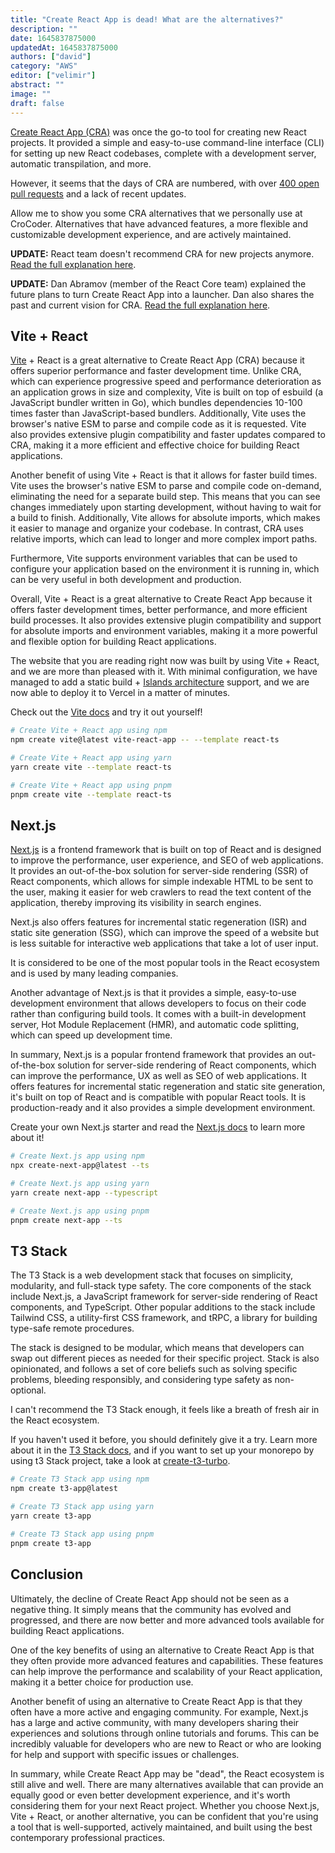 ```yaml
---
title: "Create React App is dead! What are the alternatives?"
description: ""
date: 1645837875000
updatedAt: 1645837875000
authors: ["david"]
category: "AWS"
editor: ["velimir"]
abstract: ""
image: ""
draft: false
---
```



[Create React App (CRA)](https://github.com/facebook/create-react-app) was once the go-to tool for creating new React projects. It provided a simple and easy-to-use command-line interface (CLI) for setting up new React codebases, complete with a development server, automatic transpilation, and more. 

However, it seems that the days of CRA are numbered, with over [400 open pull requests](https://github.com/facebook/create-react-app/pulls) and a lack of recent updates. 

Allow me to show you some CRA alternatives that we personally use at CroCoder. Alternatives that have advanced features, a more flexible and customizable development experience, and are actively maintained.

**UPDATE:** React team doesn't recommend CRA for new projects anymore. [Read the full explanation here](https://react.dev/learn/start-a-new-react-project#building-with-a-full-featured-framework).

**UPDATE:** Dan Abramov (member of the React Core team) explained the future plans to turn Create React App into a launcher. Dan also shares the past and current vision for CRA. [Read the full explanation here](https://github.com/reactjs/reactjs.org/pull/5487#issuecomment-1409720741).

<ContentTable tocData={props.toc} />


## Vite + React

[Vite](https://vitejs.dev/) + React is a great alternative to Create React App (CRA) because it offers superior performance and faster development time. Unlike CRA, which can experience progressive speed and performance deterioration as an application grows in size and complexity, Vite is built on top of esbuild (a JavaScript bundler written in Go), which bundles dependencies 10-100 times faster than JavaScript-based bundlers. Additionally, Vite uses the browser's native ESM to parse and compile code as it is requested. Vite also provides extensive plugin compatibility and faster updates compared to CRA, making it a more efficient and effective choice for building React applications.

Another benefit of using Vite + React is that it allows for faster build times. Vite uses the browser's native ESM to parse and compile code on-demand, eliminating the need for a separate build step. This means that you can see changes immediately upon starting development, without having to wait for a build to finish. Additionally, Vite allows for absolute imports, which makes it easier to manage and organize your codebase. In contrast, CRA uses relative imports, which can lead to longer and more complex import paths.

Furthermore, Vite supports environment variables that can be used to configure your application based on the environment it is running in, which can be very useful in both development and production.

Overall, Vite + React is a great alternative to Create React App because it offers faster development times, better performance, and more efficient build processes. It also provides extensive plugin compatibility and support for absolute imports and environment variables, making it a more powerful and flexible option for building React applications.

The website that you are reading right now was built by using Vite + React, and we are more than pleased with it. With minimal configuration, we have managed to add a static build + [Islands architecture](https://www.patterns.dev/posts/islands-architecture/) support, and we are now able to deploy it to Vercel in a matter of minutes. 

Check out the [Vite docs](https://vitejs.dev/guide/#scaffolding-your-first-vite-project) and try it out yourself!

```bash
# Create Vite + React app using npm
npm create vite@latest vite-react-app -- --template react-ts

# Create Vite + React app using yarn
yarn create vite --template react-ts

# Create Vite + React app using pnpm
pnpm create vite --template react-ts
```


## Next.js

[Next.js](https://nextjs.org/) is a frontend framework that is built on top of React and is designed to improve the performance, user experience, and SEO of web applications. It provides an out-of-the-box solution for server-side rendering (SSR) of React components, which allows for simple indexable HTML to be sent to the user, making it easier for web crawlers to read the text content of the application, thereby improving its visibility in search engines. 

Next.js also offers features for incremental static regeneration (ISR) and static site generation (SSG), which can improve the speed of a website but is less suitable for interactive web applications that take a lot of user input. 

It is considered to be one of the most popular tools in the React ecosystem and is used by many leading companies.

Another advantage of Next.js is that it provides a simple, easy-to-use development environment that allows developers to focus on their code rather than configuring build tools. It comes with a built-in development server, Hot Module Replacement (HMR), and automatic code splitting, which can speed up development time.

In summary, Next.js is a popular frontend framework that provides an out-of-the-box solution for server-side rendering of React components, which can improve the performance, UX as well as SEO of web applications. It offers features for incremental static regeneration and static site generation, it's built on top of React and is compatible with popular React tools. It is production-ready and it also provides a simple development environment.

Create your own Next.js starter and read the [Next.js docs](https://nextjs.org/docs/getting-started) to learn more about it!

```bash
# Create Next.js app using npm
npx create-next-app@latest --ts

# Create Next.js app using yarn
yarn create next-app --typescript

# Create Next.js app using pnpm
pnpm create next-app --ts
```

## T3 Stack 

The T3 Stack is a web development stack that focuses on simplicity, modularity, and full-stack type safety. The core components of the stack include Next.js, a JavaScript framework for server-side rendering of React components, and TypeScript. Other popular additions to the stack include Tailwind CSS, a utility-first CSS framework, and tRPC, a library for building type-safe remote procedures. 

The stack is designed to be modular, which means that developers can swap out different pieces as needed for their specific project. Stack is also opinionated, and follows a set of core beliefs such as solving specific problems, bleeding responsibly, and considering type safety as non-optional.

I can't recommend the T3 Stack enough, it feels like a breath of fresh air in the React ecosystem.

If you haven't used it before, you should definitely give it a try. Learn more about it in the [T3 Stack docs](https://create.t3.gg/en/introduction), and if you want to set up your monorepo by using t3 Stack project, take a look at [create-t3-turbo](https://github.com/t3-oss/create-t3-turbo).

```bash
# Create T3 Stack app using npm
npm create t3-app@latest

# Create T3 Stack app using yarn
yarn create t3-app

# Create T3 Stack app using pnpm
pnpm create t3-app
```

## Conclusion

Ultimately, the decline of Create React App should not be seen as a negative thing. It simply means that the community has evolved and progressed, and there are now better and more advanced tools available for building React applications.

One of the key benefits of using an alternative to Create React App is that they often provide more advanced features and capabilities. These features can help improve the performance and scalability of your React application, making it a better choice for production use.

Another benefit of using an alternative to Create React App is that they often have a more active and engaging community. For example, Next.js has a large and active community, with many developers sharing their experiences and solutions through online tutorials and forums. This can be incredibly valuable for developers who are new to React or who are looking for help and support with specific issues or challenges.

In summary, while Create React App may be "dead", the React ecosystem is still alive and well. There are many alternatives available that can provide an equally good or even better development experience, and it's worth considering them for your next React project. Whether you choose Next.js, Vite + React, or another alternative, you can be confident that you're using a tool that is well-supported, actively maintained, and built using the best contemporary professional practices.
